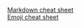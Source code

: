 
[Markdown cheat sheet ](https://www.markdownguide.org/cheat-sheet/)<br/>
[Emoji cheat sheet](https://www.webfx.com/tools/emoji-cheat-sheet/)



